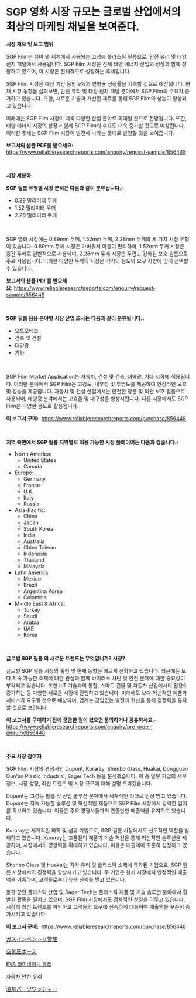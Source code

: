 <p><h1>SGP 영화 시장 규모는 글로벌 산업에서의 최상의 마케팅 채널을 보여준다.</h1></p><p><strong>시장 개요 및 보고 범위</strong></p>
<p><p>SGP Film는 실버 낸 세계에서 사용되는 고성능 플라스틱 필름으로, 안전 유리 및 태양 전지 패널에서 사용됩니다. SGP Film 시장은 전체 태양 에너지 산업의 성장과 함께 성장하고 있으며, 이 시장은 전체적으로 성장하는 추세입니다. </p><p>SGP Film 시장은 예상 기간 동안 9%의 연평균 성장률을 기록할 것으로 예상됩니다. 현재 시장 동향을 살펴보면, 안전 유리 및 태양 전지 패널 분야에서 SGP Film의 수요가 증가하고 있습니다. 또한, 새로운 기술과 개선된 재료를 통해 SGP Film의 성능이 향상되고 있습니다.</p><p>미래에는 SGP Film 시장이 더욱 다양한 산업 분야로 확대될 것으로 전망됩니다. 또한, 태양 에너지 시장의 성장과 함께 SGP Film의 수요도 더욱 증가할 것으로 예상됩니다. 이러한 추세는 SGP Film 시장이 발전해 나가는 뜻대로 발전할 것을 보여줍니다.</p></p>
<p><strong>보고서의 샘플 PDF를 받으세요:</strong> <a href="https://www.reliableresearchreports.com/enquiry/request-sample/856448">https://www.reliableresearchreports.com/enquiry/request-sample/856448</a></p>
<p>&nbsp;</p>
<p><strong>시장 세분화</strong></p>
<p><strong>SGP 필름 유형별 시장 분석은 다음과 같이 분류됩니다.:</strong></p>
<p><ul><li>0.89 밀리미터 두께</li><li>1.52 밀리미터 두께</li><li>2.28 밀리미터 두께</li></ul></p>
<p>&nbsp;</p>
<p><p>SGP 영화 시장에는 0.89mm 두께, 1.52mm 두께, 2.28mm 두께의 세 가지 시장 유형이 있습니다. 0.89mm 두께 시장은 가벼워서 이동이 편리하며, 1.52mm 두께 시장은 중간 두께로 일반적으로 사용되며, 2.28mm 두께 시장은 두껍고 강화된 보호 필름으로 주로 사용됩니다. 이러한 다양한 두께의 시장은 각각의 용도와 요구 사항에 맞게 선택할 수 있습니다.</p></p>
<p><strong>보고서의 샘플 PDF를 받으세요:</strong>&nbsp;<a href="https://www.reliableresearchreports.com/enquiry/request-sample/856448">https://www.reliableresearchreports.com/enquiry/request-sample/856448</a></p>
<p>&nbsp;</p>
<p><strong> SGP 필름 응용 분야별 시장 산업 조사는 다음과 같이 분류됩니다.:</strong></p>
<p><ul><li>오토모티브</li><li>건축 및 건설</li><li>태양광</li><li>기타</li></ul></p>
<p>&nbsp;</p>
<p><p>SGP Film Market Application는 자동차, 건설 및 건축, 태양광, 기타 시장에 적용됩니다. 이러한 분야에서 SGP Film은 고강도, 내후성 및 투명도를 제공하여 안정적인 보호 및 성능을 제공합니다. 자동차 및 건설 산업에서는 안전한 창문 및 외관 보호 필름으로 사용되며, 태양광 분야에서는 고효율 및 내구성을 향상시킵니다. 다른 시장에서도 SGP Film은 다양한 용도로 활용됩니다.</p></p>
<p><strong>이 보고서 구매:</strong>&nbsp; <a href="https://www.reliableresearchreports.com/purchase/856448">https://www.reliableresearchreports.com/purchase/856448</a></p>
<p>&nbsp;</p>
<p><strong>지역 측면에서 SGP 필름 지역별로 이용 가능한 시장 플레이어는 다음과 같습니다.:</strong></p>
<p><ul>
    <li>
        North America:
        <ul>
            <li>United States</li>
            <li>Canada</li>
        </ul>
    </li>
    <li>
        Europe:
        <ul>
            <li>Germany</li>
            <li>France</li>
            <li>U.K.</li>
            <li>Italy</li>
            <li>Russia</li>
        </ul>
    </li>
    <li>
        Asia-Pacific:
        <ul>
            <li>China</li>
            <li>Japan</li>
            <li>South Korea</li>
            <li>India</li>
            <li>Australia</li>
            <li>China Taiwan</li>
            <li>Indonesia</li>
            <li>Thailand</li>
            <li>Malaysia</li>
        </ul>
    </li>
    <li>
        Latin America:
        <ul>
            <li>Mexico</li>
            <li>Brazil</li>
            <li>Argentina Korea</li>
            <li>Colombia</li>
        </ul>
    </li>
    <li>
        Middle East & Africa:
        <ul>
            <li>Turkey</li>
            <li>Saudi</li>
            <li>Arabia</li>
            <li>UAE</li>
            <li>Korea</li>
        </ul>
    </li>
    </ul></p>
<p>&nbsp;</p>
<p><strong>글로벌 SGP 필름 의 새로운 트렌드는 무엇입니까? 시장?</strong></p>
<p><p>글로벌 SGP 필름 시장의 출현 및 현재 동향은 빠르게 진화하고 있습니다. 최근에는 보다 지속 가능한 소재에 대한 관심과 함께 바이러스 차단 및 안전 문제에 대한 중요성이 부각되고 있습니다. 또한 IoT 기술과의 통합, 스마트 건물 및 자동차 산업에서의 활용이 증가하는 등 다양한 새로운 시장에 진입하고 있습니다. 미래에도 보다 혁신적인 제품과 서비스가 요구될 것으로 예상되며, 업계는 끊임없는 발전과 혁신을 통해 경쟁력을 유지할 것으로 보입니다.</p></p>
<p><strong>이 보고서를 구매하기 전에 궁금한 점이 있으면 문의하거나 공유하세요.</strong>- <a href="https://www.reliableresearchreports.com/enquiry/pre-order-enquiry/856448">https://www.reliableresearchreports.com/enquiry/pre-order-enquiry/856448</a></p>
<p>&nbsp;</p>
<p><strong>주요 시장 참여자</strong></p>
<p><p>SGP Film 시장의 경쟁사인 Dupont, Kuraray, Shenbo Glass, Huakai, Dongguan Qun'an Plastic Industrial, Sager Tech 등을 분석했습니다. 이 중 일부 기업의 세부 정보, 시장 성장, 최신 트렌드 및 시장 규모에 대해 설명 드리겠습니다.</p><p>Dupont는 고성능 필름 및 산업 솔루션 분야에서 세계적인 리더로 인정 받고 있습니다. Dupont는 지속 가능한 솔루션 및 혁신적인 제품으로 SGP Film 시장에서 강력한 입지를 확보하고 있습니다. 이들은 주요 경쟁사들과의 견줄만한 매출액을 유지하고 있습니다.</p><p>Kuraray는 세계적인 화학 및 섬유 기업으로, SGP 필름 시장에서도 선도적인 역할을 발휘하고 있습니다. Kuraray는 고품질의 제품과 기술 혁신을 통해 혁신적인 솔루션을 제공하며, 시장에서의 영향력을 확대하고 있습니다. 이들은 매출액이 꾸준히 성장하고 있습니다.</p><p>Shenbo Glass 및 Huakai는 각각 유리 및 플라스틱 소재에 특화된 기업으로, SGP 필름 시장에서의 경쟁력을 향상시키고 있습니다. 두 기업은 현지 시장에서 안정적인 매출액을 기록하며, 고객들로부터 높은 신뢰를 받고 있습니다.</p><p>동관 꾼안 플라스틱 산업 및 Sager Tech는 플라스틱 제품 및 기술 솔루션 분야에서 활발한 활동을 펼치고 있으며, SGP Film 시장에서도 점차적인 성장을 이루고 있습니다. 시장의 최신 트렌드를 파악하고 고객들의 요구에 신속하게 대응하여 매출액을 꾸준히 증가시키고 있습니다.</p></p>
<p><strong>이 보고서 구매:</strong>&nbsp;&nbsp;<a href="https://www.reliableresearchreports.com/purchase/856448">https://www.reliableresearchreports.com/purchase/856448</a></p>
<p><p><a href="https://medium.com/@melliestracke2023/%E3%82%AC%E3%82%B9%E5%9C%A8%E5%BA%AB%E7%AE%A1%E7%90%86%E5%B8%82%E5%A0%B4-%E5%B8%82%E5%A0%B4%E3%82%B7%E3%82%A7%E3%82%A2-%E5%B8%82%E5%A0%B4%E5%8B%95%E5%90%91-%E3%81%8A%E3%82%88%E3%81%B3%E5%B0%86%E6%9D%A5%E3%81%AE%E6%88%90%E9%95%B7%E3%82%92%E6%8E%A2%E3%82%8B-eca9321670ac">ガスインベントリ管理</a></p><p><a href="https://github.com/lrlmopnhwd79300/Market-Research-Report-List-1/blob/main/29711339852.md">空気圧ホース</a></p><p><a href="https://github.com/GabrielBlanda5656/Market-Research-Report-List-1/blob/main/19492209217.md">EVA 라미네이트 유리</a></p><p><a href="https://github.com/vsckjg50460/Market-Research-Report-List-1/blob/main/25976009216.md">자동차 안전 유리</a></p><p><a href="https://github.com/EstelWisozk1/Market-Research-Report-List-1/blob/main/26415509853.md">溶剤パーツワッシャー</a></p></p>
